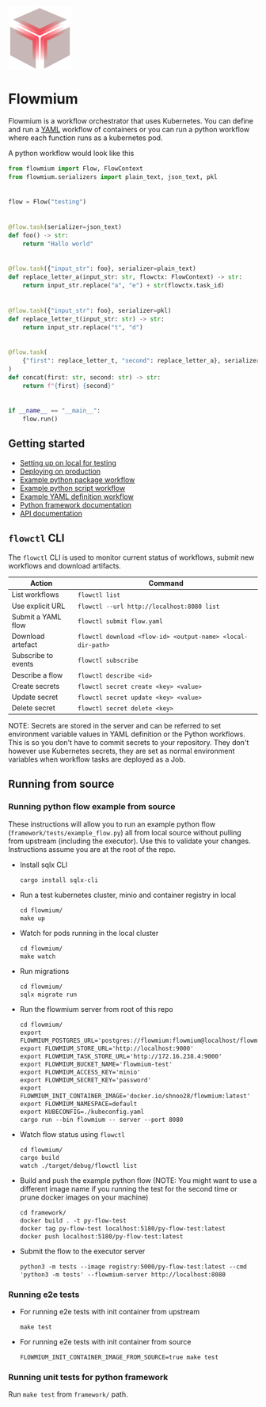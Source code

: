 <img src="./logo.svg" width="128px"><br>

# Flowmium

Flowmium is a workflow orchestrator that uses Kubernetes. You can define and run a [YAML](/examples/yaml_flow_definition/my_flow.yaml) workflow of containers or you can run a python workflow where each function runs as a kubernetes pod.

A python workflow would look like this

```python
from flowmium import Flow, FlowContext
from flowmium.serializers import plain_text, json_text, pkl


flow = Flow("testing")


@flow.task(serializer=json_text)
def foo() -> str:
    return "Hallo world"


@flow.task({"input_str": foo}, serializer=plain_text)
def replace_letter_a(input_str: str, flowctx: FlowContext) -> str:
    return input_str.replace("a", "e") + str(flowctx.task_id)


@flow.task({"input_str": foo}, serializer=pkl)
def replace_letter_t(input_str: str) -> str:
    return input_str.replace("t", "d")


@flow.task(
    {"first": replace_letter_t, "second": replace_letter_a}, serializer=plain_text
)
def concat(first: str, second: str) -> str:
    return f"{first} {second}"


if __name__ == "__main__":
    flow.run()

```

## Getting started

-   [Setting up on local for testing](examples/deployment/)
-   [Deploying on production](examples/deployment/README.md#for-production)
-   [Example python package workflow](examples/python_package_workflow/)
-   [Example python script workflow](examples/python_script_workflow/)
-   [Example YAML definition workflow](examples/yaml_flow_definition/)
-   [Python framework documentation](http://flowmium.readthedocs.io/)
-   [API documentation](flowmium/apidoc.http)

## `flowctl` CLI

The `flowctl` CLI is used to monitor current status of workflows, submit new workflows and download artifacts.

| Action              | Command                                                     |
| ------------------- | ----------------------------------------------------------- |
| List workflows      | `flowctl list`                                              |
| Use explicit URL    | `flowctl --url http://localhost:8080 list`                  |
| Submit a YAML flow  | `flowctl submit flow.yaml`                                  |
| Download artefact   | `flowctl download <flow-id> <output-name> <local-dir-path>` |
| Subscribe to events | `flowctl subscribe`                                         |
| Describe a flow     | `flowctl describe <id>`                                     |
| Create secrets      | `flowctl secret create <key> <value>`                       |
| Update secret       | `flowctl secret update <key> <value>`                       |
| Delete secret       | `flowctl secret delete <key>`                               |

NOTE: Secrets are stored in the server and can be referred to set environment variable values in YAML definition or the Python workflows. This is so you don't have to commit secrets to your repository. They don't however use Kubernetes secrets, they are set as normal environment variables when workflow tasks are deployed as a Job.

## Running from source

### Running python flow example from source

These instructions will allow you to run an example python flow (`framework/tests/example_flow.py`) all from local source without pulling from upstream (including the executor).
Use this to validate your changes.
Instructions assume you are at the root of the repo.

-   Install sqlx CLI

    ```
    cargo install sqlx-cli
    ```

-   Run a test kubernetes cluster, minio and container registry in local

    ```
    cd flowmium/
    make up
    ```

-   Watch for pods running in the local cluster

    ```
    cd flowmium/
    make watch
    ```

-   Run migrations

    ```
    cd flowmium/
    sqlx migrate run
    ```

-   Run the flowmium server from root of this repo

    ```
    cd flowmium/
    export FLOWMIUM_POSTGRES_URL='postgres://flowmium:flowmium@localhost/flowmium'
    export FLOWMIUM_STORE_URL='http://localhost:9000'
    export FLOWMIUM_TASK_STORE_URL='http://172.16.238.4:9000'
    export FLOWMIUM_BUCKET_NAME='flowmium-test'
    export FLOWMIUM_ACCESS_KEY='minio'
    export FLOWMIUM_SECRET_KEY='password'
    export FLOWMIUM_INIT_CONTAINER_IMAGE='docker.io/shnoo28/flowmium:latest'
    export FLOWMIUM_NAMESPACE=default
    export KUBECONFIG=./kubeconfig.yaml
    cargo run --bin flowmium -- server --port 8080
    ```

-   Watch flow status using `flowctl`

    ```
    cd flowmium/
    cargo build
    watch ./target/debug/flowctl list
    ```

-   Build and push the example python flow (NOTE: You might want to use a different image name if you running the test for the second time or prune docker images on your machine)

    ```
    cd framework/
    docker build . -t py-flow-test
    docker tag py-flow-test localhost:5180/py-flow-test:latest
    docker push localhost:5180/py-flow-test:latest
    ```

-   Submit the flow to the executor server

    ```
    python3 -m tests --image registry:5000/py-flow-test:latest --cmd 'python3 -m tests' --flowmium-server http://localhost:8080
    ```

### Running e2e tests

-   For running e2e tests with init container from upstream

    ```
    make test
    ```

-   For running e2e tests with init container from source

    ```
    FLOWMIUM_INIT_CONTAINER_IMAGE_FROM_SOURCE=true make test
    ```

### Running unit tests for python framework

Run `make test` from `framework/` path.
